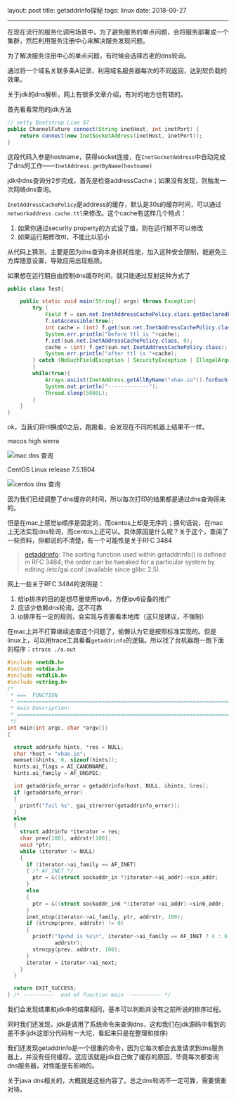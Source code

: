 layout: post
title: getaddrinfo探秘
tags: linux
date: 2018-09-27

---
在现在流行的服务化调用场景中，为了避免服务的单点问题，会将服务部署成一个集群，然后利用服务注册中心来解决服务发现问题。

为了解决服务注册中心的单点问题，有时候会选择古老的dns轮询。

通过将一个域名关联多条A记录，利用域名服务器每次的不同返回，达到软负载的效果。

关于jdk的dns解析，网上有很多文章介绍，有对的地方也有错的。
<!--more-->
首先看看常用的jdk方法

```java
// netty Bootstrap Line 97
public ChannelFuture connect(String inetHost, int inetPort) {
    return connect(new InetSocketAddress(inetHost, inetPort));
}
```

这段代码入参是hostname，获得socket连接，在`InetSocketAddress`中自动完成了dns的工作——`InetAddress.getByName(hostname)`

jdk中dns查询分2步完成，首先是检查addressCache；如果没有发现，则触发一次网络dns查询。

`InetAddressCachePolicy`是address的缓存，默认是30s的缓存时间，可以通过`networkaddress.cache.ttl`来修改。这个cache有这样几个特点：

1. 如果你通过security property的方式设了值，则在运行期不可以修改
2. 如果运行期修改ttl，不能比以前小

从代码上猜测，主要是因为dns查询本身损耗性能，加入这种安全限制，能避免三方库随意设置，导致应用出现瓶颈。

如果想在运行期自由控制dns缓存时间，就只能通过反射这种方式了

```java
public class Test{

    public static void main(String[] args) throws Exception{
        try {
            Field f = sun.net.InetAddressCachePolicy.class.getDeclaredField("cachePolicy");
            f.setAccessible(true);
            int cache = (int) f.get(sun.net.InetAddressCachePolicy.class);
            System.err.println("before ttl is "+cache);
            f.set(sun.net.InetAddressCachePolicy.class, 0);
            cache = (int) f.get(sun.net.InetAddressCachePolicy.class);
            System.err.println("after ttl is "+cache);
        } catch (NoSuchFieldException | SecurityException | IllegalArgumentException | IllegalAccessException e) {
        }
        while(true){
            Arrays.asList(InetAddress.getAllByName("xhao.io")).forEach(System.out::println);
            System.out.println("-------------");
            Thread.sleep(5000L);
        }
    }
}
```

ok，当我们将ttl换成0之后，跑跑看，会发现在不同的机器上结果不一样。

macos high sierra

![mac dns 查询](/img/dns-mac.jpg)

CentOS Linux release 7.5.1804

![centos dns 查询](/img/dns-centos.jpg)

因为我们已经调整了dns缓存的时间，所以每次打印的结果都是通过dns查询得来的。

但是在mac上感觉ip顺序是固定的，而centos上却是无序的；换句话说，在mac上无法实现dns轮询，而centos上还可以。具体原因是什么呢？关于这个，查阅了一些资料，但都说的不清楚，有一个可能性是关于RFC 3484

> [getaddrinfo](https://www.systutorials.com/docs/linux/man/3-getaddrinfo/): The sorting function used within getaddrinfo() is defined in RFC 3484; the order can be tweaked for a particular system by editing /etc/gai.conf (available since glibc 2.5).

网上一些关于RFC 3484的说明是：

1. 给ip排序的目的是想尽量使用ipv6，方便ipv6设备的推广
2. 应该少依赖dns轮询，这不可靠
3. ip排序有一定的规则，会实现与否要看本地库（这只是建议，不强制）

在mac上并不打算继续追查这个问题了，偷懒认为它是按照标准实现的。但是linux上，可以用trace工具看看`getaddrinfo`的逻辑。所以找了台机器跑一跑下面的程序：`strace ./a.out`

```c
#include <netdb.h>
#include <stdio.h>
#include <stdlib.h>
#include <string.h>
/*
 * ===  FUNCTION
 * ====================================================================== Name:
 * main Description:
 * =====================================================================================
 */
int main(int argc, char *argv[])
{

  struct addrinfo hints, *res = NULL;
  char *host = "xhao.io";
  memset(&hints, 0, sizeof(hints));
  hints.ai_flags = AI_CANONNAME;
  hints.ai_family = AF_UNSPEC;

  int getaddrinfo_error = getaddrinfo(host, NULL, &hints, &res);
  if (getaddrinfo_error)
  {
    printf("fail %s", gai_strerror(getaddrinfo_error));
  }
  else
  {
    struct addrinfo *iterator = res;
    char prev[100], addrstr[100];
    void *ptr;
    while (iterator != NULL)
    {
      if (iterator->ai_family == AF_INET)
      { /* AF_INET */
        ptr = &((struct sockaddr_in *)iterator->ai_addr)->sin_addr;
      }
      else
      {
        ptr = &((struct sockaddr_in6 *)iterator->ai_addr)->sin6_addr;
      }
      inet_ntop(iterator->ai_family, ptr, addrstr, 100);
      if (strcmp(prev, addrstr) != 0)
      {
        printf("Ipv%d is %s\n", iterator->ai_family == AF_INET ? 4 : 6,
               addrstr);
        strncpy(prev, addrstr, 100);
      }
      iterator = iterator->ai_next;
    }
  }

  return EXIT_SUCCESS;
} /* ----------  end of function main  ---------- */
```

我们会发现结果和jdk中的结果相同，基本可以判断并没有之前所说的排序过程。

同时我们还发现，jdk是调用了系统命令来查询dns，这和我们在jdk源码中看到的差不多(jdk这部分代码有一大坨，看起来只是在整理和排序)

我们还发现getaddrinfo是一个很重的命令，因为它每次都会去发请求到dns服务器上，并没有任何缓存。这应该就是jdk自己做了缓存的原因，毕竟每次都查询dns服务器，对性能是有影响的。

关于java dns相关的，大概就是这些内容了。总之dns轮询不一定可靠，需要慎重对待。
